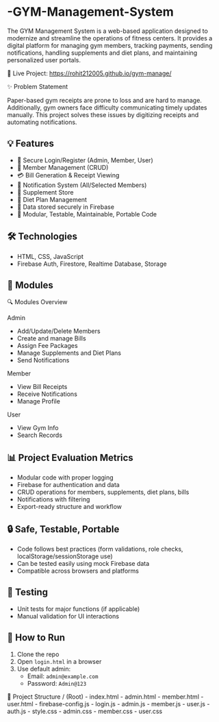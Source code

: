 # -GYM-Management-System
The GYM Management System is a web-based application designed to modernize and streamline the operations of fitness centers. It provides a digital platform for managing gym members, tracking payments, sending notifications, handling supplements and diet plans, and maintaining personalized user portals.


🔗 Live Project: https://rohit212005.github.io/gym-manage/

✨ Problem Statement

Paper-based gym receipts are prone to loss and are hard to manage. Additionally, gym owners face difficulty communicating timely updates manually. This project solves these issues by digitizing receipts and automating notifications.


## 💡 Features
- 🔐 Secure Login/Register (Admin, Member, User)
- 👤 Member Management (CRUD)
- 💳 Bill Generation & Receipt Viewing
- 📢 Notification System (All/Selected Members)
- 🛒 Supplement Store
- 🥗 Diet Plan Management
- 📁 Data stored securely in Firebase
- 🧪 Modular, Testable, Maintainable, Portable Code

## 🛠️ Technologies
- HTML, CSS, JavaScript
- Firebase Auth, Firestore, Realtime Database, Storage

## 🔗 Modules
🔍 Modules Overview

Admin
 - Add/Update/Delete Members
 - Create and manage Bills
 - Assign Fee Packages
 - Manage Supplements and Diet Plans
 - Send Notifications

   
Member
 - View Bill Receipts
 - Receive Notifications
 - Manage Profile

   
User
 - View Gym Info
 - Search Records

## 📊 Project Evaluation Metrics
- Modular code with proper logging
- Firebase for authentication and data
- CRUD operations for members, supplements, diet plans, bills
- Notifications with filtering
- Export-ready structure and workflow

## 🔒 Safe, Testable, Portable
- Code follows best practices (form validations, role checks, localStorage/sessionStorage use)
- Can be tested easily using mock Firebase data
- Compatible across browsers and platforms

## 🧪 Testing
- Unit tests for major functions (if applicable)
- Manual validation for UI interactions

## 🚀 How to Run
1. Clone the repo
2. Open `login.html` in a browser
3. Use default admin:  
   - Email: `admin@example.com`  
   - Password: `Admin@123`

📑 Project Structure
   / (Root)
    - index.html
    - admin.html
    - member.html
    - user.html
    - firebase-config.js
    - login.js
    - admin.js
    - member.js
    - user.js
    - auth.js
    - style.css
    - admin.css
    - member.css
    - user.css
